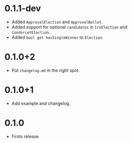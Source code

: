 # 0.1.1-dev

- Added `ApprovalElection` and `ApprovalBallot`.
- Added support for optional `candidates` in `IrvElection` and 
  `CondorcetElection`.
- Added `bool get hasSingleWinner` to `Election`.

# 0.1.0+2

- Put `changelog.md` in the right spot.

# 0.1.0+1

- Add example and changelog.

# 0.1.0

- Firsts release
